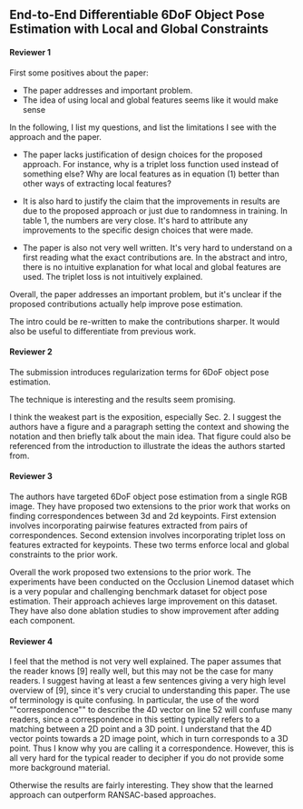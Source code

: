 ## End-to-End Differentiable 6DoF Object Pose Estimation with Local and Global Constraints

#### Reviewer 1
First some positives about the paper:
+ The paper addresses and important problem.
+ The idea of using local and global features seems like it would make sense

In the following, I list my questions, and list the limitations I see with the approach and the paper.

- The paper lacks justification of design choices for the proposed approach. For instance, why is a triplet loss function used instead of something else? Why are local features as in equation (1) better than other ways of extracting local features?

- It is also hard to justify the claim that the improvements in results are due to the proposed approach or just due to randomness in training. In table 1, the numbers are very close. It's hard to attribute any improvements to the specific design choices that were made.

- The paper is also not very well written. It's very hard to understand on a first reading what the exact contributions are. In the abstract and intro, there is no intuitive explanation for what local and global features are used. The triplet loss is not intuitively explained.

Overall, the paper addresses an important problem, but it's unclear if the proposed contributions actually help improve pose estimation.

The intro could be re-written to make the contributions sharper. It would also be useful to differentiate from previous work.


#### Reviewer 2
The submission introduces regularization terms for 6DoF object pose estimation.

The technique is interesting and the results seem promising.

I think the weakest part is the exposition, especially Sec. 2. I suggest the authors have a figure and a paragraph setting the context and showing the notation and then briefly talk about the main idea. That figure could also be referenced from the introduction to illustrate the ideas the authors started from.

#### Reviewer 3
The authors have targeted 6DoF object pose estimation from a single RGB image. They have proposed two extensions to the prior work that works on finding correspondences between 3d and 2d keypoints. First extension involves incorporating pairwise features extracted from pairs of correspondences. Second extension involves incorporating triplet loss on features extracted for keypoints. These two terms enforce local and global constraints to the prior work. 

Overall the work proposed two extensions to the prior work. The experiments have been conducted on the Occlusion Linemod dataset which is a very popular and challenging benchmark dataset for object pose estimation. Their approach achieves large improvement on this dataset. They have also done ablation studies to show improvement after adding each component.

#### Reviewer 4
I feel that the method is not very well explained. The paper assumes that the reader knows [9] really well, but this may not be the case for many readers. I suggest having at least a few sentences giving a very high level overview of [9], since it's very crucial to understanding this paper. The use of terminology is quite confusing. In particular, the use of the word ""correspondence"" to describe the 4D vector on line 52 will confuse many readers, since a correspondence in this setting typically refers to a matching between a 2D point and a 3D point. I understand that the 4D vector points towards a 2D image point, which in turn corresponds to a 3D point. Thus I know why you are calling it a correspondence. However, this is all very hard for the typical reader to decipher if you do not provide some more background material.

Otherwise the results are fairly interesting. They show that the learned approach can outperform RANSAC-based approaches.